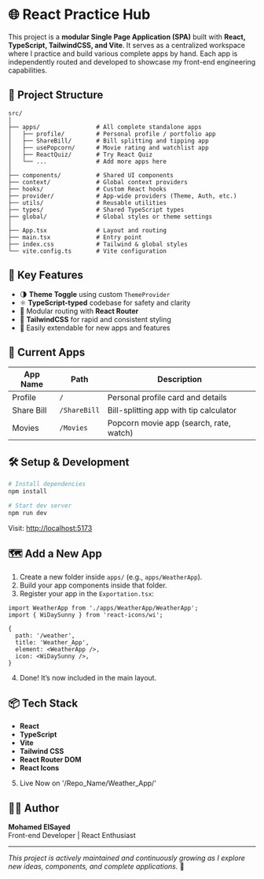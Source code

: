 # 🌐 React Practice Hub

This project is a **modular Single Page Application (SPA)** built with **React, TypeScript, TailwindCSS, and Vite**. It serves as a centralized workspace where I practice and build various complete apps by hand. Each app is independently routed and developed to showcase my front-end engineering capabilities.

## 📁 Project Structure

```
src/
│
├── apps/                # All complete standalone apps
│   ├── profile/         # Personal profile / portfolio app
│   ├── ShareBill/       # Bill splitting and tipping app
│   ├── usePopcorn/      # Movie rating and watchlist app
│   ├── ReactQuiz/       # Try React Quiz
│   └── ...              # Add more apps here
│
├── components/          # Shared UI components
├── context/             # Global context providers
├── hooks/               # Custom React hooks
├── provider/            # App-wide providers (Theme, Auth, etc.)
├── utils/               # Reusable utilities
├── types/               # Shared TypeScript types
├── global/              # Global styles or theme settings
│
├── App.tsx              # Layout and routing
├── main.tsx             # Entry point
├── index.css            # Tailwind & global styles
└── vite.config.ts       # Vite configuration
```

## 🧠 Key Features

- 🌗 **Theme Toggle** using custom `ThemeProvider`
- ⚛️ **TypeScript-typed** codebase for safety and clarity
- 🧩 Modular routing with **React Router**
- 🌈 **TailwindCSS** for rapid and consistent styling
- 🔌 Easily extendable for new apps and features

## 🚀 Current Apps

| App Name   | Path         | Description                             |
| ---------- | ------------ | --------------------------------------- |
| Profile    | `/`          | Personal profile card and details       |
| Share Bill | `/ShareBill` | Bill-splitting app with tip calculator  |
| Movies     | `/Movies`    | Popcorn movie app (search, rate, watch) |

## 🛠️ Setup & Development

```bash
# Install dependencies
npm install

# Start dev server
npm run dev
```

Visit: [http://localhost:5173](http://localhost:5173)

## 🗺️ Add a New App

1. Create a new folder inside `apps/` (e.g., `apps/WeatherApp`).
2. Build your app components inside that folder.
3. Register your app in the `Exportation.tsx`:

```tsx
import WeatherApp from './apps/WeatherApp/WeatherApp';
import { WiDaySunny } from 'react-icons/wi';

{
  path: '/weather',
  title: 'Weather_App',
  element: <WeatherApp />,
  icon: <WiDaySunny />,
}
```

4. Done! It’s now included in the main layout.

## 📦 Tech Stack

- **React**
- **TypeScript**
- **Vite**
- **Tailwind CSS**
- **React Router DOM**
- **React Icons**

5. Live Now on '/Repo_Name/Weather_App/'

## 👨‍💻 Author

**Mohamed ElSayed**  
Front-end Developer | React Enthusiast

---

_This project is actively maintained and continuously growing as I explore new ideas, components, and complete applications._ 🌟

